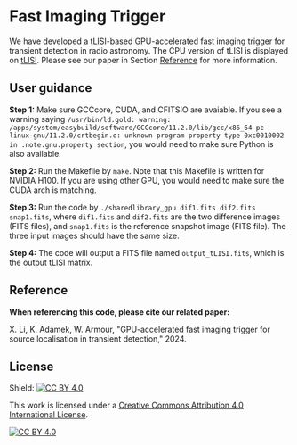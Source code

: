 # Fast Imaging Trigger

We have developed a tLISI-based GPU-accelerated fast imaging trigger for transient detection in radio astronomy. The CPU version of tLISI is displayed on [tLISI](https://github.com/egbdfX/Intensity-sensitive-IQAs?tab=readme-ov-file#tlisi-tlisipy). Please see our paper in Section [Reference](https://github.com/egbdfX/FastImagingTrigger/tree/main#reference) for more information.

## User guidance

**Step 1:**
Make sure GCCcore, CUDA, and CFITSIO are avaiable. If you see a warning saying ```/usr/bin/ld.gold: warning: /apps/system/easybuild/software/GCCcore/11.2.0/lib/gcc/x86_64-pc-linux-gnu/11.2.0/crtbegin.o: unknown program property type 0xc0010002 in .note.gnu.property section```, you would need to make sure Python is also available.

**Step 2:**
Run the Makefile by ```make```. Note that this Makefile is written for NVIDIA H100. If you are using other GPU, you would need to make sure the CUDA arch is matching.

**Step 3:**
Run the code by ```./sharedlibrary_gpu dif1.fits dif2.fits snap1.fits```, where ```dif1.fits``` and ```dif2.fits``` are the two difference images (FITS files), and ```snap1.fits``` is the reference snapshot image (FITS file). The three input images should have the same size.

**Step 4:**
The code will output a FITS file named ```output_tLISI.fits```, which is the output tLISI matrix.

## Reference

**When referencing this code, please cite our related paper:**

X. Li, K. Adámek, W. Armour, "GPU-accelerated fast imaging trigger for source localisation in transient detection," 2024.

## License

Shield: [![CC BY 4.0][cc-by-shield]][cc-by]

This work is licensed under a
[Creative Commons Attribution 4.0 International License][cc-by].

[![CC BY 4.0][cc-by-image]][cc-by]

[cc-by]: http://creativecommons.org/licenses/by/4.0/
[cc-by-image]: https://i.creativecommons.org/l/by/4.0/88x31.png
[cc-by-shield]: https://img.shields.io/badge/License-CC%20BY%204.0-lightgrey.svg
